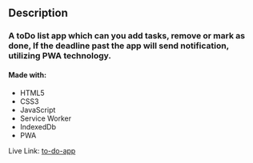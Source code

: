 ## Description

### A toDo list app which can you add tasks, remove or mark as done, If the deadline past the app will send notification, utilizing PWA technology.

#### Made with:

- HTML5
- CSS3
- JavaScript
- Service Worker
- IndexedDb
- PWA

Live Link: <a href="https://ahmedehab-sg.github.io/to-do-app/">to-do-app</a>
